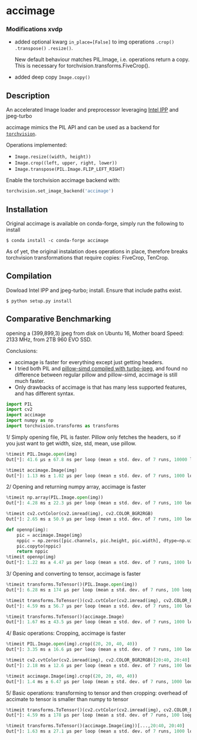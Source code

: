 # accimage

### Modifications xvdp
* added optional kwarg `in_place=[False]` to img operations `.crop()` `.transpose()` `.resize()`.
  
  New default behaviour matches PIL.Image, i.e. operations return a copy. 
  This is necessary for torchvision.transforms.FiveCrop().
  
* added deep copy
`Image.copy()`

## Description
An accelerated Image loader and preprocessor leveraging [Intel
IPP](https://software.intel.com/en-us/intel-ipp) and jpeg-turbo

accimage mimics the PIL API and can be used as a backend for
[`torchvision`](https://github.com/pytorch/vision).

Operations implemented:

- `Image.resize((width, height))`
- `Image.crop((left, upper, right, lower))`
- `Image.transpose(PIL.Image.FLIP_LEFT_RIGHT)`

Enable the torchvision accimage backend with:

```python
torchvision.set_image_backend('accimage')
```

## Installation
Original accimage is available on conda-forge, simply run the following to install
```
$ conda install -c conda-forge accimage
```
As of yet, the original instalation does operations in place, therefore breaks torchvision transformations that require copies: FiveCrop, TenCrop.


## Compilation
Dowload Intel IPP and jpeg-turbo; install. Ensure that include paths exist.
```
$ python setup.py install
```

## Comparative Benchmarking
opening a (399,899,3) jpeg from disk on Ubuntu 16, Mother board Speed: 2133 MHz, from 2TB 960 EVO SSD.

Conclusions:
* accimage is faster for everything except just getting headers.
* I tried both PIL and [pillow-simd compiled with turbo-jpeg](https://gist.github.com/soumith/01da3874bf014d8a8c53406c2b95d56b), and found no difference between regular pillow and pillow-simd, accimage is still much faster.
* Only drawbacks of accimage is that has many less supported features, and has different syntax.
```python
import PIL
import cv2
import accimage
import numpy as np
import torchvision.transforms as transforms
```
1/ Simply opening file, PIL is faster. Pillow only fetches the headers, so if you just want to get width, size, std, mean, use pillow.
```python
%timeit PIL.Image.open(img)
Out[*]: 41.6 µs ± 67.8 ns per loop (mean ± std. dev. of 7 runs, 10000 loops each)

%timeit accimage.Image(img)
Out[*]: 1.13 ms ± 1.02 µs per loop (mean ± std. dev. of 7 runs, 1000 loops each)
```
2/ Opening and returning numpy array, accimage is faster
``` python
%timeit np.array(PIL.Image.open(img))
Out[*]: 4.28 ms ± 22.3 µs per loop (mean ± std. dev. of 7 runs, 100 loops each)

%timeit cv2.cvtColor(cv2.imread(img), cv2.COLOR_BGR2RGB)
Out[*]: 2.65 ms ± 50.9 µs per loop (mean ± std. dev. of 7 runs, 100 loops each)

def opennp(img):
    pic = accimage.Image(img)
    nppic = np.zeros([pic.channels, pic.height, pic.width], dtype=np.uint8)
    pic.copyto(nppic)
    return nppic
%timeit opennp(img)
Out[*]: 1.22 ms ± 4.47 µs per loop (mean ± std. dev. of 7 runs, 1000 loops each)
```
3/ Opening and converting to tensor, accimage is faster
```python
%timeit transforms.ToTensor()(PIL.Image.open(img))
Out[*]: 6.28 ms ± 174 µs per loop (mean ± std. dev. of 7 runs, 100 loops each

%timeit transforms.ToTensor()(cv2.cvtColor(cv2.imread(img), cv2.COLOR_BGR2RGB))
Out[*]: 4.59 ms ± 56.7 µs per loop (mean ± std. dev. of 7 runs, 100 loops each)

%timeit transforms.ToTensor()(accimage.Image)
Out[*]: 1.67 ms ± 43.5 µs per loop (mean ± std. dev. of 7 runs, 1000 loops each)
```
4/ Basic operations: Cropping, accimage is faster
```python
%timeit PIL.Image.open(img).crop((20, 20, 40, 40))
Out[*]: 3.35 ms ± 16.6 µs per loop (mean ± std. dev. of 7 runs, 100 loops each)

%timeit cv2.cvtColor(cv2.imread(img), cv2.COLOR_BGR2RGB)[20:40, 20:40]
Out[*]: 2.18 ms ± 12.6 µs per loop (mean ± std. dev. of 7 runs, 100 loops each)

%timeit accimage.Image(img).crop((20, 20, 40, 40))
Out[*]: 1.4 ms ± 6.47 µs per loop (mean ± std. dev. of 7 runs, 1000 loops each)
```
5/ Basic operations: transforming to tensor and then cropping: 
overhead of accimate to tensor is smaller than numpy to tensor
```python
%timeit transforms.ToTensor()(cv2.cvtColor(cv2.imread(img), cv2.COLOR_BGR2RGB))[20:40, 20:40]
Out[*]: 4.59 ms ± 178 µs per loop (mean ± std. dev. of 7 runs, 100 loops each)

%timeit transforms.ToTensor()(accimage.Image(img))[...,20:40, 20:40]
Out[*]: 1.63 ms ± 27.1 µs per loop (mean ± std. dev. of 7 runs, 1000 loops each)
```
